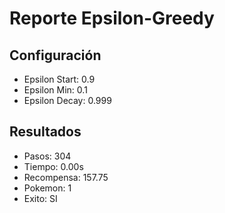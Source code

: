# Reporte Epsilon-Greedy
## Configuración
- Epsilon Start: 0.9
- Epsilon Min: 0.1
- Epsilon Decay: 0.999

## Resultados
- Pasos: 304
- Tiempo: 0.00s
- Recompensa: 157.75
- Pokemon: 1
- Exito: SI
